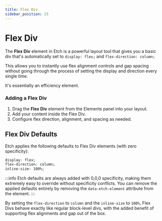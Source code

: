 ```yaml
---
title: Flex Div
sidebar_position: 25
---
```


# Flex Div

The **Flex Div** element in Etch is a powerful layout tool that gives you a basic div that's automatically set to `display: flex;` and `flex-direction: column;`

This allows you to instantly use flex alignment controls and gap spacing without going through the process of setting the display and direction every single time.

It's essentially an efficiency element.

### Adding a Flex Div
1. Drag the **Flex Div** element from the Elements panel into your layout.
2. Add your content inside the Flex Div.
3. Configure flex direction, alignment, and spacing as needed.

## Flex Div Defaults

Etch applies the following defaults to Flex Div elements (with zero specificity):

```css
display: flex;
flex-direction: column;
inline-size: 100%;
```

:::info
Etch defaults are always added with 0,0,0 specificity, making them extremely easy to override without specificity conflicts. You can remove the applied defaults entirely by removing the `data-etch-element` attribute from the element.
:::


By setting the `flex-direction` to `column` and the `inline-size` to `100%`, Flex Divs behave exactly like regular block-level divs, with the added benefit of supporting flex alignments and gap out of the box.